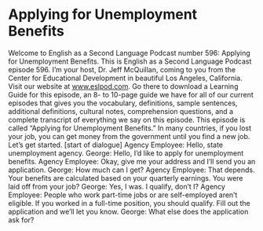 # Applying for Unemployment Benefits

Welcome to English as a Second Language Podcast number 596: Applying for Unemployment Benefits.  This is English as a Second Language Podcast episode 596.  I’m your host, Dr. Jeff McQuillan, coming to you from the Center for Educational Development in beautiful Los Angeles, California.  Visit our website at www.eslpod.com.  Go there to download a Learning Guide for this episode, an 8- to 10-page guide we have for all of our current episodes that gives you the vocabulary, definitions, sample sentences, additional definitions, cultural notes, comprehension questions, and a complete transcript of everything we say on this episode.  This episode is called “Applying for Unemployment Benefits.”  In many countries, if you lost your job, you can get money from the government until you find a new job.  Let’s get started.  [start of dialogue]  Agency Employee:  Hello, state unemployment agency.  George:  Hello, I’d like to apply for unemployment benefits.    Agency Employee:  Okay, give me your address and I’ll send you an application.    George:  How much can I get?  Agency Employee:  That depends.  Your benefits are calculated based on your quarterly earnings.  You were laid off from your job?  George:  Yes, I was.  I qualify, don’t I?  Agency Employee:  People who work part-time jobs or are self-employed aren’t eligible.  If you worked in a full-time position, you should qualify.  Fill out the application and we’ll let you know.  George:  What else does the application ask for? 